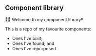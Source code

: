 ## Component library

🙋‍♂️ Welcome to my component library!!

This is a repo of my favourite components:

- Ones I've built;
- Ones I've found; and
- Ones I've repurposed.
